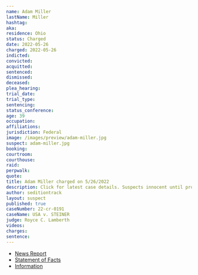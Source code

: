 ```yaml
---
name: Adam Miller
lastName: Miller
hashtag:
aka:
residence: Ohio
status: Charged
date: 2022-05-26
charged: 2022-05-26
indicted:
convicted:
acquitted:
sentenced:
dismissed:
deceased:
plea_hearing:
trial_date:
trial_type:
sentencing:
status_conference:
age: 39
occupation:
affiliations:
jurisdiction: Federal
image: /images/preview/adam-miller.jpg
suspect: adam-miller.jpg
booking:
courtroom:
courthouse:
raid:
perpwalk:
quote:
title: Adam Miller charged on 5/26/2022
description: Click for latest case details. Suspects innocent until proven guilty.
author: seditiontrack
layout: suspect
published: true
caseNumber: 22-cr-0191
caseName: USA v. STEINER
judge: Royce C. Lamberth
videos:
charges:
sentence:
---
```

- [News Report](https://www.beaconjournal.com/story/news/2022/05/26/devin-steiner-wooster-ohio-charged-breaching-us-capitol-jan-6-2021-insurrection/9941693002/)
- [Statement of Facts](https://www.justice.gov/usao-dc/case-multi-defendant/file/1509951/download)
- [Information](https://www.justice.gov/usao-dc/case-multi-defendant/file/1509911/download)
